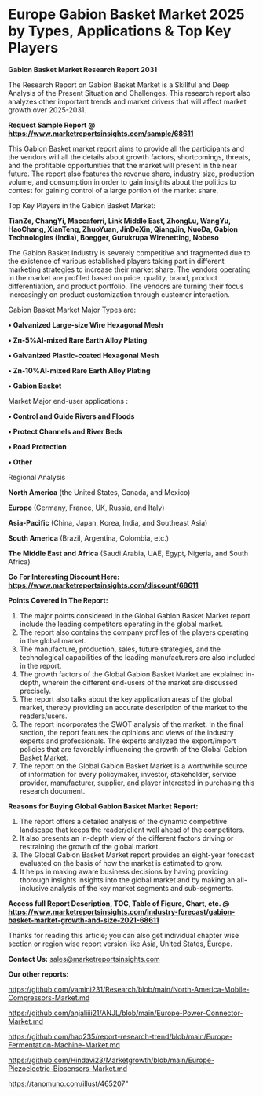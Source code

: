 # Europe Gabion Basket Market 2025 by Types, Applications & Top Key Players

<strong>Gabion Basket Market Research Report 2031</strong>

The Research Report on Gabion Basket Market is a Skillful and Deep Analysis of the Present Situation and Challenges. This research report also analyzes other important trends and market drivers that will affect market growth over 2025-2031.

<strong>Request Sample Report @ <a href=https://www.marketreportsinsights.com/sample/68611>https://www.marketreportsinsights.com/sample/68611</a></strong>

This Gabion Basket market report aims to provide all the participants and the vendors will all the details about growth factors, shortcomings, threats, and the profitable opportunities that the market will present in the near future. The report also features the revenue share, industry size, production volume, and consumption in order to gain insights about the politics to contest for gaining control of a large portion of the market share.

Top Key Players in the Gabion Basket Market:

<strong>TianZe, ChangYi, Maccaferri, Link Middle East, ZhongLu, WangYu, HaoChang, XianTeng, ZhuoYuan, JinDeXin, QiangJin, NuoDa, Gabion Technologies (India), Boegger, Gurukrupa Wirenetting, Nobeso</strong>

The Gabion Basket Industry is severely competitive and fragmented due to the existence of various established players taking part in different marketing strategies to increase their market share. The vendors operating in the market are profiled based on price, quality, brand, product differentiation, and product portfolio. The vendors are turning their focus increasingly on product customization through customer interaction.

Gabion Basket Market Major Types are:

<strong>• Galvanized Large-size Wire Hexagonal Mesh

• Zn-5%Al-mixed Rare Earth Alloy Plating

• Galvanized Plastic-coated Hexagonal Mesh

• Zn-10%Al-mixed Rare Earth Alloy Plating

• Gabion Basket</strong>

Market Major end-user applications :

<strong>• Control and Guide Rivers and Floods

• Protect Channels and River Beds

• Road Protection

• Other</strong>

Regional Analysis

</u><strong><b>North America</b></strong> (the United States, Canada, and Mexico)

<strong><b>Europe </b></strong>(Germany, France, UK, Russia, and Italy)

<strong><b>Asia-Pacific</b></strong> (China, Japan, Korea, India, and Southeast Asia)

<strong><b>South America</b></strong> (Brazil, Argentina, Colombia, etc.)

<strong><b>The Middle East and Africa</b></strong> (Saudi Arabia, UAE, Egypt, Nigeria, and South Africa)

<strong>Go For Interesting Discount Here: <a href=https://www.marketreportsinsights.com/discount/68611>https://www.marketreportsinsights.com/discount/68611</a></strong>

<strong>Points Covered in The Report:</strong>
<ol>
  <li>The major points considered in the Global Gabion Basket Market report include the leading competitors operating in the global market.</li>
  <li>The report also contains the company profiles of the players operating in the global market.</li>
  <li>The manufacture, production, sales, future strategies, and the technological capabilities of the leading manufacturers are also included in the report.</li>
  <li>The growth factors of the Global Gabion Basket Market are explained in-depth, wherein the different end-users of the market are discussed precisely.</li>
  <li>The report also talks about the key application areas of the global market, thereby providing an accurate description of the market to the readers/users.</li>
  <li>The report incorporates the SWOT analysis of the market. In the final section, the report features the opinions and views of the industry experts and professionals. The experts analyzed the export/import policies that are favorably influencing the growth of the Global Gabion Basket Market.</li>
  <li>The report on the Global Gabion Basket Market is a worthwhile source of information for every policymaker, investor, stakeholder, service provider, manufacturer, supplier, and player interested in purchasing this research document.</li>
</ol>
<strong>Reasons for Buying Global Gabion Basket Market Report:</strong>

<ol>
  <li>The report offers a detailed analysis of the dynamic competitive landscape that keeps the reader/client well ahead of the competitors.</li>
  <li>It also presents an in-depth view of the different factors driving or restraining the growth of the global market.</li>
  <li>The Global Gabion Basket Market report provides an eight-year forecast evaluated on the basis of how the market is estimated to grow.</li>
  <li>It helps in making aware business decisions by having providing thorough insights insights into the global market and by making an all-inclusive analysis of the key market segments and sub-segments.</li>
</ol>
<strong>Access full Report Description, TOC, Table of Figure, Chart, etc. @ <a href=https://www.marketreportsinsights.com/industry-forecast/gabion-basket-market-growth-and-size-2021-68611>https://www.marketreportsinsights.com/industry-forecast/gabion-basket-market-growth-and-size-2021-68611</a></strong>


Thanks for reading this article; you can also get individual chapter wise section or region wise report version like Asia, United States, Europe.

<strong>Contact Us:</strong>
sales@marketreportsinsights.com

<strong>Our other reports:</strong>

<a href=https://github.com/yamini231/Research/blob/main/North-America-Mobile-Compressors-Market.md>https://github.com/yamini231/Research/blob/main/North-America-Mobile-Compressors-Market.md</a>

<a href=https://github.com/anjaliiii21/ANJL/blob/main/Europe-Power-Connector-Market.md>https://github.com/anjaliiii21/ANJL/blob/main/Europe-Power-Connector-Market.md</a>

<a href=https://github.com/haq235/report-research-trend/blob/main/Europe-Fermentation-Machine-Market.md>https://github.com/haq235/report-research-trend/blob/main/Europe-Fermentation-Machine-Market.md</a>

<a href=https://github.com/Hindavi23/Marketgrowth/blob/main/Europe-Piezoelectric-Biosensors-Market.md>https://github.com/Hindavi23/Marketgrowth/blob/main/Europe-Piezoelectric-Biosensors-Market.md</a>

<a href=https://tanomuno.com/illust/465207>https://tanomuno.com/illust/465207</a>"
